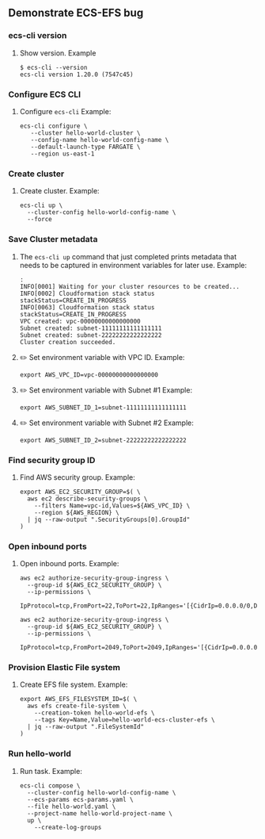 ## Demonstrate ECS-EFS bug

### ecs-cli version

1. Show version.
   Example

    ```console
    $ ecs-cli --version
    ecs-cli version 1.20.0 (7547c45)
    ```

### Configure ECS CLI

1. Configure `ecs-cli`
   Example:

    ```console
    ecs-cli configure \
       --cluster hello-world-cluster \
       --config-name hello-world-config-name \
       --default-launch-type FARGATE \
       --region us-east-1
    ```

### Create cluster

1. Create cluster.
   Example:

    ```console
    ecs-cli up \
      --cluster-config hello-world-config-name \
      --force
    ```

### Save Cluster metadata

1. The `ecs-cli up` command that just completed prints metadata
   that needs to be captured in environment variables for later use.
   Example:

    ```console
    :
    INFO[0001] Waiting for your cluster resources to be created...
    INFO[0002] Cloudformation stack status         stackStatus=CREATE_IN_PROGRESS
    INFO[0063] Cloudformation stack status         stackStatus=CREATE_IN_PROGRESS
    VPC created: vpc-00000000000000000
    Subnet created: subnet-11111111111111111
    Subnet created: subnet-22222222222222222
    Cluster creation succeeded.
    ```

1. :pencil2: Set environment variable with VPC ID.
   Example:

    ```console
    export AWS_VPC_ID=vpc-00000000000000000
    ```

1. :pencil2: Set environment variable with Subnet #1
   Example:

    ```console
    export AWS_SUBNET_ID_1=subnet-11111111111111111
    ```

1. :pencil2: Set environment variable with Subnet #2
   Example:

    ```console
    export AWS_SUBNET_ID_2=subnet-22222222222222222
    ```

### Find security group ID

1. Find AWS security group.
   Example:

    ```console
    export AWS_EC2_SECURITY_GROUP=$( \
      aws ec2 describe-security-groups \
        --filters Name=vpc-id,Values=${AWS_VPC_ID} \
        --region ${AWS_REGION} \
      | jq --raw-output ".SecurityGroups[0].GroupId"
    )
    ```

### Open inbound ports

1. Open inbound ports.
   Example:

    ```console
    aws ec2 authorize-security-group-ingress \
      --group-id ${AWS_EC2_SECURITY_GROUP} \
      --ip-permissions \
        IpProtocol=tcp,FromPort=22,ToPort=22,IpRanges='[{CidrIp=0.0.0.0/0,Description="SSH"}]'

    aws ec2 authorize-security-group-ingress \
      --group-id ${AWS_EC2_SECURITY_GROUP} \
      --ip-permissions \
        IpProtocol=tcp,FromPort=2049,ToPort=2049,IpRanges='[{CidrIp=0.0.0.0/0,Description="NFS"}]'
    ```

### Provision Elastic File system

1. Create EFS file system.
   Example:

    ```console
    export AWS_EFS_FILESYSTEM_ID=$( \
      aws efs create-file-system \
        --creation-token hello-world-efs \
        --tags Key=Name,Value=hello-world-ecs-cluster-efs \
      | jq --raw-output ".FileSystemId"
    )
    ```

### Run hello-world

1. Run task.
   Example:

    ```console
    ecs-cli compose \
      --cluster-config hello-world-config-name \
      --ecs-params ecs-params.yaml \
      --file hello-world.yaml \
      --project-name hello-world-project-name \
      up \
        --create-log-groups
    ```
